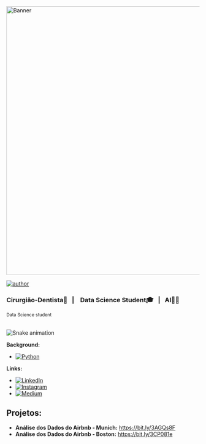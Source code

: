 <img src="https://raw.githubusercontent.com/alemelo11/readme/main/black_banner.png" alt="Banner" width="700"/>



[![author](https://img.shields.io/badge/author-alemelo11-red.svg)](https://www.linkedin.com/in/alemelo11) 




### Cirurgião-Dentista🦷&nbsp;&nbsp;&nbsp;|&nbsp;&nbsp;&nbsp; Data Science Student🎓&nbsp;&nbsp;&nbsp;|&nbsp;&nbsp;&nbsp;AI👩‍🚀
<sub>Data Science student</sub>

<br> ![Snake animation](https://github.com/alemelo11/alemelo11/blob/output/github-contribution-grid-snake.svg) </br>


**Background:** 
* [![Python](https://img.shields.io/badge/Python-3776AB?style=flat&logo=python&logoColor=white&width=120&height=40)](https://www.python.org/downloads/release/python-365/)


**Links:**
* [![LinkedIn](https://img.shields.io/badge/LinkedIn-0077B5?style=flat&logo=linkedin&logoColor=white&width=120&height=40)](https://www.linkedin.com/)
* [![Instagram](https://img.shields.io/badge/Instagram-E4405F?style=flat&logo=instagram&logoColor=white&width=120&height=40)](https://www.instagram.com/)
* [![Medium](https://img.shields.io/badge/Medium-12100E?style=flat&logo=medium&logoColor=white&width=120&height=40)](https://medium.com/)
## Projetos:

* **Análise dos Dados do Airbnb - Munich:** https://bit.ly/3AGQs8F
* **Análise dos Dados do Airbnb - Boston:** https://bit.ly/3CP081e


